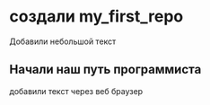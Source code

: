 # создали my_first_repo

Добавили небольшой текст

## Начали наш путь программиста

добавили текст через веб браузер
